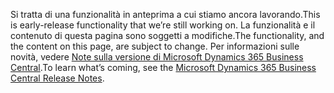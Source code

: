 <span data-ttu-id="dc16d-101">Si tratta di una funzionalità in anteprima a cui stiamo ancora lavorando.</span><span class="sxs-lookup"><span data-stu-id="dc16d-101">This is early-release functionality that we’re still working on.</span></span> <span data-ttu-id="dc16d-102">La funzionalità e il contenuto di questa pagina sono soggetti a modifiche.</span><span class="sxs-lookup"><span data-stu-id="dc16d-102">The functionality, and the content on this page, are subject to change.</span></span> <span data-ttu-id="dc16d-103">Per informazioni sulle novità, vedere [Note sulla versione di Microsoft Dynamics 365 Business Central](https://go.microsoft.com/fwlink/?linkid=2047422).</span><span class="sxs-lookup"><span data-stu-id="dc16d-103">To learn what’s coming, see the [Microsoft Dynamics 365 Business Central Release Notes](https://go.microsoft.com/fwlink/?linkid=2047422).</span></span>